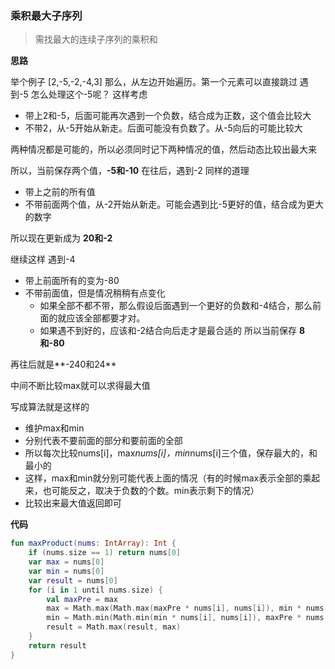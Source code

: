 ### 乘积最大子序列
> 需找最大的连续子序列的乘积和

**思路**

举个例子
[2,-5,-2,-4,3]
那么，从左边开始遍历。第一个元素可以直接跳过
遇到-5
怎么处理这个-5呢？
这样考虑
- 带上2和-5，后面可能再次遇到一个负数，结合成为正数，这个值会比较大
- 不带2，从-5开始从新走。后面可能没有负数了。从-5向后的可能比较大

两种情况都是可能的，所以必须同时记下两种情况的值，然后动态比较出最大来

所以，当前保存两个值，**-5和-10**
在往后，遇到-2
同样的道理
- 带上之前的所有值
- 不带前面两个值，从-2开始从新走。可能会遇到比-5更好的值，结合成为更大的数字

所以现在更新成为 **20和-2**

继续这样
遇到-4
- 带上前面所有的变为-80
- 不带前面值，但是情况稍稍有点变化
	- 如果全部不都不带，那么假设后面遇到一个更好的负数和-4结合，那么前面的就应该全部都要才对。
	- 如果遇不到好的，应该和-2结合向后走才是最合适的
所以当前保存 **8和-80**

再往后就是**-240和24**

中间不断比较max就可以求得最大值

写成算法就是这样的
- 维护max和min
- 分别代表不要前面的部分和要前面的全部
- 所以每次比较nums[i]，max*nums[i]，min*nums[i]三个值，保存最大的，和最小的
- 这样，max和min就分别可能代表上面的情况（有的时候max表示全部的乘起来，也可能反之，取决于负数的个数。min表示剩下的情况）
- 比较出来最大值返回即可


**代码**

```kotlin
fun maxProduct(nums: IntArray): Int {
    if (nums.size == 1) return nums[0]
    var max = nums[0]
    var min = nums[0]
    var result = nums[0]
    for (i in 1 until nums.size) {
        val maxPre = max
        max = Math.max(Math.max(maxPre * nums[i], nums[i]), min * nums[i])
        min = Math.min(Math.min(min * nums[i], nums[i]), maxPre * nums[i])
        result = Math.max(result, max)
    }
    return result
}
```

